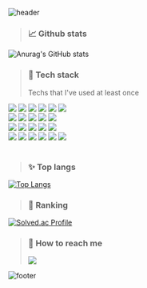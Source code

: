 <!-- - 👋 Hi, I’m @iamsoojung
- 👀 I’m interested in ...
- 🌱 I’m currently learning ...
- 💞️ I’m looking to collaborate on ...
- 📫 How to reach me ...
 -->
<!---
iamsoojung/iamsoojung is a ✨ special ✨ repository because its `README.md` (this file) appears on your GitHub profile.
You can click the Preview link to take a look at your changes.
--->

![header](https://capsule-render.vercel.app/api?type=waving&color=edacb1&height=280&section=header&text=hello👋🏻&fontSize=90&animation=twinkling)

<!-- [![Hits](https://hits.seeyoufarm.com/api/count/incr/badge.svg?url=https%3A%2F%2Fgithub.com%2Fiamsoojung&count_bg=%2379C83D&title_bg=%23000000&icon=github.svg&icon_color=%23FFFFFF&title=hits&edge_flat=false)](https://hits.seeyoufarm.com)-->

> ### 📈 Github stats
![Anurag's GitHub stats](https://github-readme-stats.vercel.app/api?username=iamsoojung)
<br/>

> ### 🔨 Tech stack
> Techs that I've used at least once
<div> 
 <img src="https://img.shields.io/badge/c-A8B9CC?style=for-the-badge&logo=c&logoColor=white"> 
 <img src="https://img.shields.io/badge/java-007396?style=for-the-badge&logo=OpenJDK&logoColor=white"> 
 <img src="https://img.shields.io/badge/c++-00599C?style=for-the-badge&logo=c%2B%2B&logoColor=white">
 <img src="https://img.shields.io/badge/python-3776AB?style=for-the-badge&logo=python&logoColor=white"> 
 <img src="https://img.shields.io/badge/html5-E34F26?style=for-the-badge&logo=html5&logoColor=white"> 
 <img src="https://img.shields.io/badge/css-1572B6?style=for-the-badge&logo=css3&logoColor=white"> 
 <br>
 
 <img src="https://img.shields.io/badge/javascript-F7DF1E?style=for-the-badge&logo=javascript&logoColor=black"> 
 <img src="https://img.shields.io/badge/mysql-4479A1?style=for-the-badge&logo=mysql&logoColor=white"> 
 <img src="https://img.shields.io/badge/postgresql-4169E1?style=for-the-badge&logo=postgresql&logoColor=white"> 
 <img src="https://img.shields.io/badge/apache-D22128?style=for-the-badge&logo=apache&logoColor=white"> 
 <img src="https://img.shields.io/badge/php-777BB4?style=for-the-badge&logo=php&logoColor=white">
 <br>

 <img src="https://img.shields.io/badge/react-61DAFB?style=for-the-badge&logo=react&logoColor=black"> 
 <img src="https://img.shields.io/badge/vue.js-4FC08D?style=for-the-badge&logo=vue.js&logoColor=white"> 
 <img src="https://img.shields.io/badge/node.js-339933?style=for-the-badge&logo=Node.js&logoColor=white">
 <img src="https://img.shields.io/badge/express-000000?style=for-the-badge&logo=express&logoColor=white">
 <img src="https://img.shields.io/badge/django-092E20?style=for-the-badge&logo=django&logoColor=white">
 <br>

 <img src="https://img.shields.io/badge/linux-FCC624?style=for-the-badge&logo=linux&logoColor=black"> 
 <img src="https://img.shields.io/badge/github-181717?style=for-the-badge&logo=github&logoColor=white">
 <img src="https://img.shields.io/badge/git-F05032?style=for-the-badge&logo=git&logoColor=white">
 <img src="https://img.shields.io/badge/notion-000000?style=for-the-badge&logo=notion&logoColor=white">
 <img src="https://img.shields.io/badge/slack-4A154B?style=for-the-badge&logo=slack&logoColor=white">
 <img src="https://img.shields.io/badge/jira-0052CC?style=for-the-badge&logo=jira&logoColor=white">
 <br>
</div>
<!-- https://wonjongah.tistory.com/34 -->
<br/>

> ### ✨ Top langs
[![Top Langs](https://github-readme-stats.vercel.app/api/top-langs/?username=iamsoojung&layout=compact)](https://github.com/iamsoojung/iamsoojung)
<br/>

> ### 🥈 Ranking
[![Solved.ac Profile](http://mazassumnida.wtf/api/v2/generate_badge?boj=kim01)](https://solved.ac/kim01/) 

> ### 📮 How to reach me
> <a href="mailto:crystar2402@naver.com" target="_blank"><img src="https://img.shields.io/badge/Gmail-EA4335?style=flat-square&logoGmail&logoColor=white" ></a>

![footer](https://capsule-render.vercel.app/api?type=waving&color=FFF978&height=200&section=footer&text=thank%20you!😸&fontSize=90&animation=twinkling)
